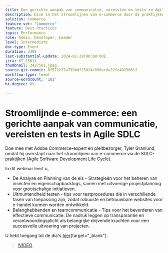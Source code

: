 ```yaml
---
title: Een gerichte aanpak van communicatie, vereisten en tests in Agile SDLC
description: Dive in het stroomlijnen van e-commerce door de praktijken van de Levenscyclus van de Ontwikkeling van de Software van de Gelijkheid (SDLC).  Leer de Analyse en Planning van de Vereiste, Strategieën voor het beheren van insecten en eigenschapbacklogs, projectplanning voor grootschalige initiatieven, Tips voor testprocedures van toepassing op diverse fasen, die de ontwikkeling van robuuste en betrouwbare e-commercewebsites verzekeren, Tips voor het bevorderen van efficiënte communicatie. Transparantie en verantwoordingsplicht zijn de belangrijkste drijfveren voor een succesvolle uitvoering van het project. U kunt de dia's hier openen.
solution: Commerce
feature-set: "Commerce"
feature: Best Practices
topic: Performance
role: Admin, Developer, Leader
level: Intermediate
doc-type: Event
duration: 3491
last-substantial-update: 2024-02-29T00:00:00Z
jira: KT-15011
thumbnail: 3427501.jpeg
source-git-commit: 8f572e77a739bdf15824c890acda22fe4029661f
workflow-type: tm+mt
source-wordcount: '181'
ht-degree: 0%

---
```



# Stroomlijnde e-commerce: een gerichte aanpak van communicatie, vereisten en tests in Agile SDLC

Doe mee met Adobe Commerce-expert en pleitbezorger, Tyler Granlund, omdat hij overstapt naar het stroomlijnen van e-commerce via de SDLC-praktijken (Agile Software Development Life Cycle).

In dit webinar leert u,

* De Analyse en Planning van de eis - Strategieën voor het beheren van insecten en eigenschapbacklogs, samen met uitvoerige projectplanning voor grootschalige initiatieven.
* Uitmuntendheid testen - tips voor testprocedures die in verschillende fasen van toepassing zijn, zodat robuuste en betrouwbare websites voor e-handel kunnen worden ontwikkeld.
* Belanghebbenden en teamcommunicatie - Tips voor het bevorderen van effectieve communicatie. De nadruk leggen op transparantie en verantwoordingsplicht als belangrijke drijvende krachten voor een succesvolle uitvoering van projecten.

U hebt toegang tot de dia&#39;s [hier](../../assets/commerce/agile-sldc-slides.pdf){target="_blank"}.

>[!VIDEO](https://video.tv.adobe.com/v/3427501/?learn=on)
